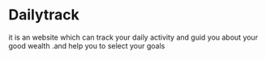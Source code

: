 # Dailytrack
it is an website which can track your daily activity and guid you about your good wealth .and help you to select your goals 
